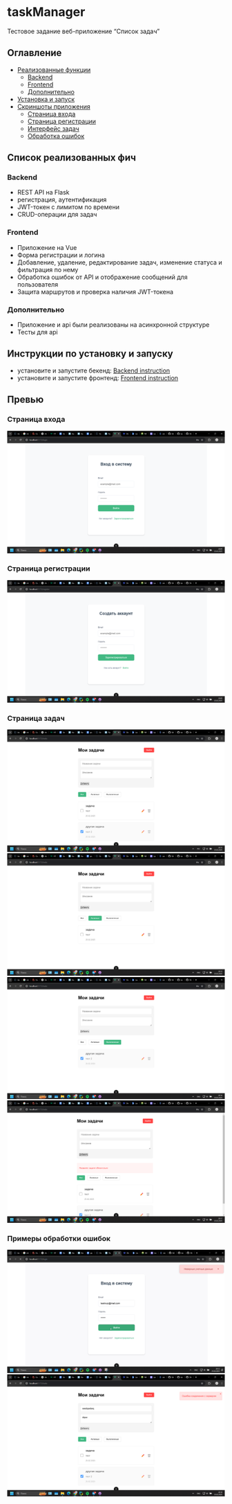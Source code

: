 # taskManager
Тестовое задание веб-приложение “Список задач”
## Оглавление
- [Реализованные функции](#список-реализованных-фич)  
   - [Backend](#backend)  
   - [Frontend](#frontend)  
   - [Дополнительно](#дополнительно)  
- [Установка и запуск](#инструкции-по-установку-и-запуску)  
- [Скриншоты приложения](#превью)  
   - [Страница входа](#страница-входа)  
   - [Страница регистрации](#страница-регистрации)  
   - [Интерфейс задач](#страница-задач)  
   - [Обработка ошибок](#примеры-обработки-ошибок)

## Список реализованных фич
### Backend
- REST API на Flask
- регистрация, аутентификация
- JWT-токен с лимитом по времени
- CRUD-операции для задач
### Frontend
- Приложение на Vue
- Форма регистрации и логина
- Добавление, удаление, редактирование задач, изменение статуса и фильтрация по нему
-  Обработка ошибок от API и отображение сообщений для пользователя
-  Защита маршрутов и проверка наличия JWT-токена
### Дополнительно
- Приложение и api были реализованы на асинхронной структуре
- Тесты для api

## Инструкции по установку и запуску
- установите и запустите бекенд: [Backend instruction](backend/README.md)
- установите и запустите фронтенд: [Frontend instruction](frontend/README.md)

## Превью
### Страница входа
![](README_media/login.png)
### Страница регистрации
![](README_media/registration.png)
### Страница задач
![](README_media/tasks_page.png)
![](README_media/active_tasks_page.png)
![](README_media/done_tasks_page.png)
![](README_media/tasks_page_form_chesk.png)
### Примеры обработки ошибок
![](README_media/login_error_handle.png)
![](README_media/server_error_tasks_page.png)
